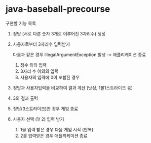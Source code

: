 # java-baseball-precourse

구현할 기능 목록
1. 정답 (서로 다른 숫자 3개로 이루어진 3자리수) 생성 
2. 사용자로부터 3자리수 입력받기 

   다음과 같은 경우 IllegalArgumentException 발생 -> 애플리케이션 종료 
      1. 정수 외의 입력
      2. 3자리 수 이외의 입력 
      3. 사용자의 입력에 0이 포함된 경우

3. 정답과 사용자입력을 비교하여 결과 계산 (낫싱, 1볼1스트라이크 등)
4. 3의 결과 출력 
5. 정답(3스트라이크)인 경우 게임 종료
6. 사용자 선택 (1/ 2) 입력 받기
   1. 1을 입력 받은 경우 다음 게임 시작 (반복)
   2. 2를 입력받은 경우 애플리케이션 종료
   